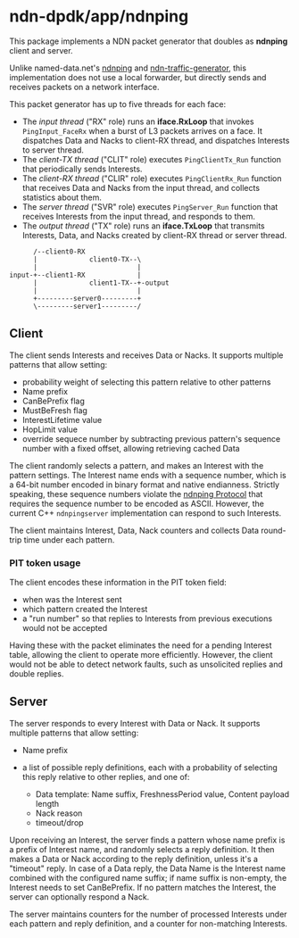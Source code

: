 # ndn-dpdk/app/ndnping

This package implements a NDN packet generator that doubles as **ndnping** client and server.

Unlike named-data.net's [ndnping](https://github.com/named-data/ndn-tools/tree/master/tools/ping) and [ndn-traffic-generator](https://github.com/named-data/ndn-traffic-generator), this implementation does not use a local forwarder, but directly sends and receives packets on a network interface.

This packet generator has up to five threads for each face:

*   The *input thread* ("RX" role) runs an **iface.RxLoop** that invokes `PingInput_FaceRx` when a burst of L3 packets arrives on a face.
    It dispatches Data and Nacks to client-RX thread, and dispatches Interests to server thread.
*   The *client-TX thread* ("CLIT" role) executes `PingClientTx_Run` function that periodically sends Interests.
*   The *client-RX thread* ("CLIR" role) executes `PingClientRx_Run` function that receives Data and Nacks from the input thread, and collects statistics about them.
*   The *server thread* ("SVR" role) executes `PingServer_Run` function that receives Interests from the input thread, and responds to them.
*   The *output thread* ("TX" role) runs an **iface.TxLoop** that transmits Interests, Data, and Nacks created by client-RX thread or server thread.

```
      /--client0-RX
      |             client0-TX--\
      |                         |
input-+--client1-RX             |
      |             client1-TX--+-output
      |                         |
      +---------server0---------+
      \---------server1---------/
```

## Client

The client sends Interests and receives Data or Nacks.
It supports multiple patterns that allow setting:

* probability weight of selecting this pattern relative to other patterns
* Name prefix
* CanBePrefix flag
* MustBeFresh flag
* InterestLifetime value
* HopLimit value
* override sequece number by subtracting previous pattern's sequence number with a fixed offset, allowing retrieving cached Data

The client randomly selects a pattern, and makes an Interest with the pattern settings.
The Interest name ends with a sequence number, which is a 64-bit number encoded in binary format and native endianness.
Strictly speaking, these sequence numbers violate the [ndnping Protocol](https://github.com/named-data/ndn-tools/blob/1fda67dc75692ccf0283a410f70db55686e2ff48/tools/ping/README.md#ndnping-protocol) that requires the sequence number to be encoded as ASCII.
However, the current C++ `ndnpingserver` implementation can respond to such Interests.

The client maintains Interest, Data, Nack counters and collects Data round-trip time under each pattern.

### PIT token usage

The client encodes these information in the PIT token field:

* when was the Interest sent
* which pattern created the Interest
* a "run number" so that replies to Interests from previous executions would not be accepted

Having these with the packet eliminates the need for a pending Interest table, allowing the client to operate more efficiently.
However, the client would not be able to detect network faults, such as unsolicited replies and double replies.

## Server

The server responds to every Interest with Data or Nack.
It supports multiple patterns that allow setting:

*   Name prefix
*   a list of possible reply definitions, each with a probability of selecting this reply relative to other replies, and one of:

    * Data template: Name suffix, FreshnessPeriod value, Content payload length
    * Nack reason
    * timeout/drop

Upon receiving an Interest, the server finds a pattern whose name prefix is a prefix of Interest name, and randomly selects a reply definition.
It then makes a Data or Nack according to the reply definition, unless it's a "timeout" reply.
In case of a Data reply, the Data Name is the Interest name combined with the configured name suffix; if name suffix is non-empty, the Interest needs to set CanBePrefix.
If no pattern matches the Interest, the server can optionally respond a Nack.

The server maintains counters for the number of processed Interests under each pattern and reply definition, and a counter for non-matching Interests.
